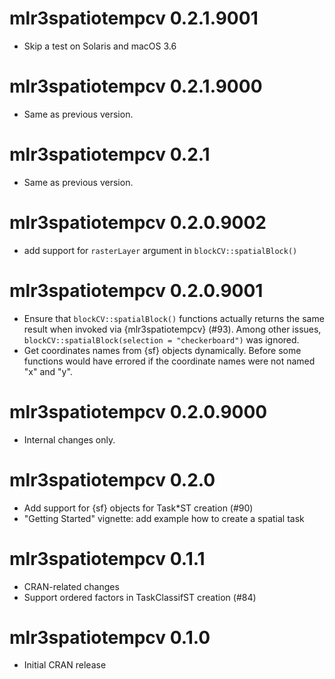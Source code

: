 # mlr3spatiotempcv 0.2.1.9001

- Skip a test on Solaris and macOS 3.6


<!-- NEWS.md is maintained by https://cynkra.github.io/fledge, do not edit -->

# mlr3spatiotempcv 0.2.1.9000

- Same as previous version.


# mlr3spatiotempcv 0.2.1

- Same as previous version.


# mlr3spatiotempcv 0.2.0.9002

- add support for `rasterLayer` argument in `blockCV::spatialBlock()`


# mlr3spatiotempcv 0.2.0.9001

- Ensure that `blockCV::spatialBlock()` functions actually returns the same result when invoked via {mlr3spatiotempcv} (#93).
  Among other issues, `blockCV::spatialBlock(selection = "checkerboard")` was ignored.
- Get coordinates names from {sf} objects dynamically.
  Before some functions would have errored if the coordinate names were not named "x" and "y".


# mlr3spatiotempcv 0.2.0.9000

- Internal changes only.


# mlr3spatiotempcv 0.2.0

- Add support for {sf} objects for Task*ST creation (#90)
- "Getting Started" vignette: add example how to create a spatial task


# mlr3spatiotempcv 0.1.1

- CRAN-related changes
- Support ordered factors in TaskClassifST creation (#84)


# mlr3spatiotempcv 0.1.0

- Initial CRAN release

